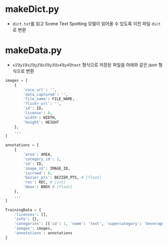 # makeDict.py

+ `dict.txt`를 읽고 Scene Text Spotting 모델이 읽어올 수 있도록 이진 파일 `dict`로 변환

# makeData.py

+ `x1`\t`y1`\t`x2`\t`y2`\t`x3`\t`y3`\t`x4`\t`y4`\t`text` 형식으로 저장된 파일을 아래와 같은 json 형식으로 변환

```python
images = [
    {
        'coco_url': '',
        'data_captured': '',
        'file_name': FILE_NAME,
        'flickr_url': '',
        'id': ID,
        'license': 0,
        'width': WIDTH,
        'height': HEIGHT
    },
    ...
]

annotations = [
    {
        'area': AREA,
        'category_id': 1,
        'id': ID,
        'image_id': IMAGE_ID,
        'iscrowd': 0,
        'bezier_pts': BEZIER_PTS, # [float]
        'rec': REC, # [int]
        'bbox': BBOX # [float]
    },
    ...
]

TrainingData = {
    'licenses': [],
    'info': {},
    'categories': [{'id': 1, 'name': 'text', 'supercategory': 'beverage', 'keypoints': ['mean', 'xmin', 'x2', 'x3', 'xmax', 'ymin', 'y2', 'y3', 'ymax', 'cross']}],
    'images': images,
    'annotations': annotations
}
```